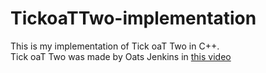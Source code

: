 # TickoaTTwo-implementation
This is my implementation of Tick oaT Two in C++.  
Tick oaT Two was made by Oats Jenkins in [this video](https://www.youtube.com/watch?v=ePxrVU4M9uA&ab_channel=OatsJenkins)
